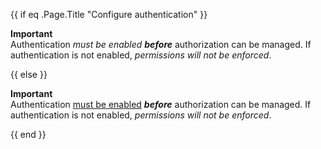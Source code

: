 <!-- don't link to authentication docs
     if we're already in the authentication docs.-->
{{ if eq .Page.Title "Configure authentication" }}
<div class="warn block">

**Important**  
Authentication _must be enabled **before**_ authorization can be managed.
If authentication is not enabled, *permissions will not be enforced*.

</div>
{{ else }}
<div class="warn block">

**Important**  
Authentication [must be enabled](/enterprise_influxdb/v1.9/administration/configure/security/authentication/)
_**before**_ authorization can be managed.
If authentication is not enabled, *permissions will not be enforced*.

</div>
{{ end }}
